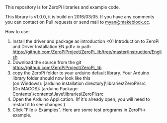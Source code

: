 This repository is for ZeroPi libraries and example code.

This library is v1.0.0, it is build on 2016/03/05. If you have any comments you can contact on Pull requests or send mail to myan@makeblock.cc.

How to use:  

1. Install the driver and package as introduction <01 Introduction to ZeroPi and Driver Installation EN.pdf> in path https://github.com/ZeroPiProject/ZeroPi_lib/tree/master/Instruction/English  
2. Download the source from the git https://github.com/ZeroPiProject/ZeroPi_lib  
3. copy the ZeroPi folder to your arduino default library. Your Arduino library folder should now look like this<br/>          (on Windows): [arduino installation directory]\libraries\ZeroPi\src<br/>                                                         (On MACOS): [arduino Package Contents]\contents\Jave\libraries\ZeroPi\src
4. Open the Arduino Application. (If it's already open, you will need to restart it to see changes.)  
5. Click "File-> Examples". Here are some test programs in ZeroPi-> example.
